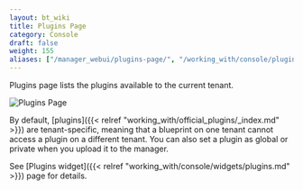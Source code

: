 ```yaml
---
layout: bt_wiki
title: Plugins Page
category: Console
draft: false
weight: 155
aliases: ["/manager_webui/plugins-page/", "/working_with/console/plugins-page/"]
---
```


Plugins page lists the plugins available to the current tenant.

![Plugins Page]( /images/ui/pages/plugins-page.png )

By default, [plugins]({{< relref "working_with/official_plugins/_index.md" >}}) are tenant-specific, meaning that a blueprint on one tenant cannot access a plugin on a different tenant. You can also set a plugin as global or private when you upload it to the manager.

See [Plugins widget]({{< relref "working_with/console/widgets/plugins.md" >}}) page for details.
